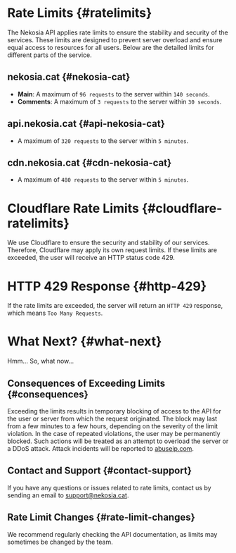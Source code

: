 [//]: # (Title: Ratelimits - Nekosia API Docs)
[//]: # (Description: Learn about the rate limits for Nekosia and how they work. Find out what happens if you exceed the limits and how to avoid it.)
[//]: # (Tags: ratelimits, nekosia api ratelimits, nekosia api docs ratelimits, nekosia api rate limits, nekosia api rate limiting)
[//]: # (Canonical: ratelimits)
[//]: # (Creation date: 2024-07-29)
[//]: # (Last update: 2024-11-24)
[//]: # (Contributors: N/A)

# Rate Limits {#ratelimits}
The Nekosia API applies rate limits to ensure the stability and security of the services.
These limits are designed to prevent server overload and ensure equal access to resources for all users.
Below are the detailed limits for different parts of the service.

## nekosia.cat {#nekosia-cat}
- **Main**: A maximum of `96 requests` to the server within `140 seconds`.
- **Comments**: A maximum of `3 requests` to the server within `30 seconds`.

## api.nekosia.cat {#api-nekosia-cat}
- A maximum of `320 requests` to the server within `5 minutes`.

## cdn.nekosia.cat {#cdn-nekosia-cat}
- A maximum of `480 requests` to the server within `5 minutes`.

# Cloudflare Rate Limits {#cloudflare-ratelimits}
We use Cloudflare to ensure the security and stability of our services.
Therefore, Cloudflare may apply its own request limits.
If these limits are exceeded, the user will receive an HTTP status code 429.

# HTTP 429 Response {#http-429}
If the rate limits are exceeded, the server will return an `HTTP 429` response, which means `Too Many Requests`.

# What Next? {#what-next}
Hmm... So, what now...

## Consequences of Exceeding Limits {#consequences}
Exceeding the limits results in temporary blocking of access to the API for the user or server from which the request originated.
The block may last from a few minutes to a few hours, depending on the severity of the limit violation.
In the case of repeated violations, the user may be permanently blocked.
Such actions will be treated as an attempt to overload the server or a DDoS attack. Attack incidents will be reported to [abuseip.com](https://www.abuseip.com).

## Contact and Support {#contact-support}
If you have any questions or issues related to rate limits, contact us by sending an email to support@nekosia.cat.

## Rate Limit Changes {#rate-limit-changes}
We recommend regularly checking the API documentation, as limits may sometimes be changed by the team.
